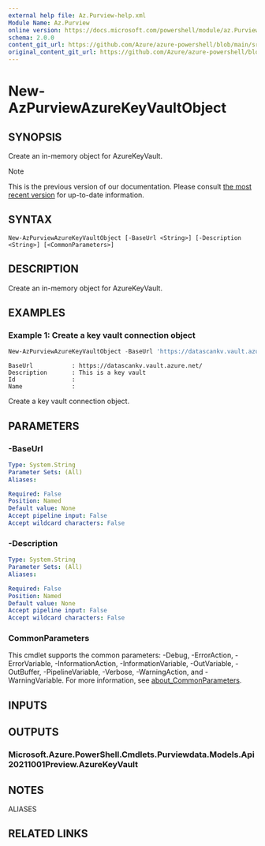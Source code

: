 ```yaml
---
external help file: Az.Purview-help.xml
Module Name: Az.Purview
online version: https://docs.microsoft.com/powershell/module/az.Purview/new-AzPurviewAzureKeyVaultObject
schema: 2.0.0
content_git_url: https://github.com/Azure/azure-powershell/blob/main/src/Purview/Purview/help/New-AzPurviewAzureKeyVaultObject.md
original_content_git_url: https://github.com/Azure/azure-powershell/blob/main/src/Purview/Purview/help/New-AzPurviewAzureKeyVaultObject.md
---
```


# New-AzPurviewAzureKeyVaultObject

## SYNOPSIS
Create an in-memory object for AzureKeyVault.

> [!NOTE]
>This is the previous version of our documentation. Please consult [the most recent version](/powershell/module/az.purview/new-azpurviewazurekeyvaultobject) for up-to-date information.

## SYNTAX

```
New-AzPurviewAzureKeyVaultObject [-BaseUrl <String>] [-Description <String>] [<CommonParameters>]
```

## DESCRIPTION
Create an in-memory object for AzureKeyVault.

## EXAMPLES

### Example 1: Create a key vault connection object
```powershell
New-AzPurviewAzureKeyVaultObject -BaseUrl 'https://datascankv.vault.azure.net/' -Description 'This is a key vault'
```

```output
BaseUrl           : https://datascankv.vault.azure.net/
Description       : This is a key vault
Id                :
Name              :
```

Create a key vault connection object.

## PARAMETERS

### -BaseUrl

```yaml
Type: System.String
Parameter Sets: (All)
Aliases:

Required: False
Position: Named
Default value: None
Accept pipeline input: False
Accept wildcard characters: False
```

### -Description

```yaml
Type: System.String
Parameter Sets: (All)
Aliases:

Required: False
Position: Named
Default value: None
Accept pipeline input: False
Accept wildcard characters: False
```

### CommonParameters
This cmdlet supports the common parameters: -Debug, -ErrorAction, -ErrorVariable, -InformationAction, -InformationVariable, -OutVariable, -OutBuffer, -PipelineVariable, -Verbose, -WarningAction, and -WarningVariable. For more information, see [about_CommonParameters](http://go.microsoft.com/fwlink/?LinkID=113216).

## INPUTS

## OUTPUTS

### Microsoft.Azure.PowerShell.Cmdlets.Purviewdata.Models.Api20211001Preview.AzureKeyVault

## NOTES

ALIASES

## RELATED LINKS
